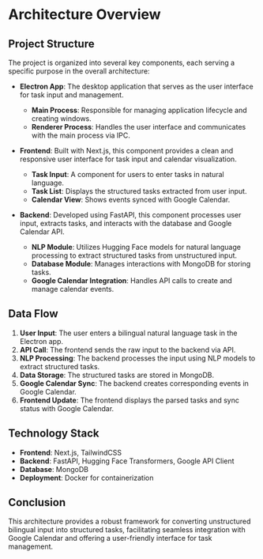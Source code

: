 # Architecture Overview

## Project Structure

The project is organized into several key components, each serving a specific purpose in the overall architecture:

- **Electron App**: The desktop application that serves as the user interface for task input and management.
  - **Main Process**: Responsible for managing application lifecycle and creating windows.
  - **Renderer Process**: Handles the user interface and communicates with the main process via IPC.

- **Frontend**: Built with Next.js, this component provides a clean and responsive user interface for task input and calendar visualization.
  - **Task Input**: A component for users to enter tasks in natural language.
  - **Task List**: Displays the structured tasks extracted from user input.
  - **Calendar View**: Shows events synced with Google Calendar.

- **Backend**: Developed using FastAPI, this component processes user input, extracts tasks, and interacts with the database and Google Calendar API.
  - **NLP Module**: Utilizes Hugging Face models for natural language processing to extract structured tasks from unstructured input.
  - **Database Module**: Manages interactions with MongoDB for storing tasks.
  - **Google Calendar Integration**: Handles API calls to create and manage calendar events.

## Data Flow

1. **User Input**: The user enters a bilingual natural language task in the Electron app.
2. **API Call**: The frontend sends the raw input to the backend via API.
3. **NLP Processing**: The backend processes the input using NLP models to extract structured tasks.
4. **Data Storage**: The structured tasks are stored in MongoDB.
5. **Google Calendar Sync**: The backend creates corresponding events in Google Calendar.
6. **Frontend Update**: The frontend displays the parsed tasks and sync status with Google Calendar.

## Technology Stack

- **Frontend**: Next.js, TailwindCSS
- **Backend**: FastAPI, Hugging Face Transformers, Google API Client
- **Database**: MongoDB
- **Deployment**: Docker for containerization

## Conclusion

This architecture provides a robust framework for converting unstructured bilingual input into structured tasks, facilitating seamless integration with Google Calendar and offering a user-friendly interface for task management.